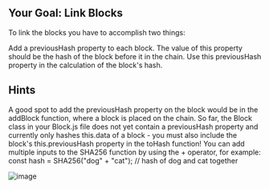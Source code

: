 ## Your Goal: Link Blocks
To link the blocks you have to accomplish two things:

Add a previousHash property to each block. The value of this property should be the hash of the block before it in the chain.
Use this previousHash property in the calculation of the block's hash.
## Hints
A good spot to add the previousHash property on the block would be in the addBlock function, where a block is placed on the chain.
So far, the Block class in your Block.js file does not yet contain a previousHash property and currently only hashes this.data of a block - you must also include the block's this.previousHash property in the toHash function!
You can add multiple inputs to the SHA256 function by using the + operator, for example:
const hash = SHA256("dog" + "cat"); // hash of dog and cat together

![image](https://github.com/adityaranjan2005/Ethereum-Development/assets/145968304/ca4fd7d3-f6c7-4d11-8de5-d0716aef7236)

